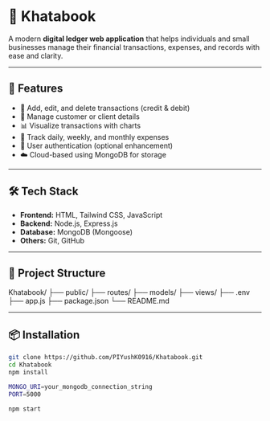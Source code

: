 # 💼 Khatabook

A modern **digital ledger web application** that helps individuals and small businesses manage their financial transactions, expenses, and records with ease and clarity.

---

## 🚀 Features

- 📒 Add, edit, and delete transactions (credit & debit)
- 👥 Manage customer or client details
- 📊 Visualize transactions with charts
- 📅 Track daily, weekly, and monthly expenses
- 🔐 User authentication (optional enhancement)
- ☁️ Cloud-based using MongoDB for storage

---

## 🛠 Tech Stack

- **Frontend:** HTML, Tailwind CSS, JavaScript
- **Backend:** Node.js, Express.js
- **Database:** MongoDB (Mongoose)
- **Others:** Git, GitHub

---

## 📂 Project Structure

Khatabook/
├── public/
├── routes/
├── models/
├── views/
├── .env
├── app.js
├── package.json
└── README.md


---

## 📦 Installation

```bash
git clone https://github.com/PIYushK0916/Khatabook.git
cd Khatabook
npm install

MONGO_URI=your_mongodb_connection_string
PORT=5000

npm start
